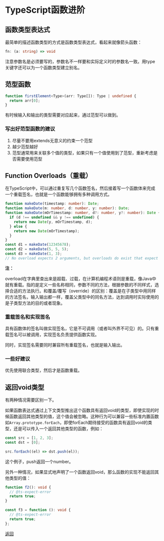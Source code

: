 # TypeScript函数进阶

## 函数类型表达式
最简单的描述函数类型的方式是函数类型表达式，看起来就像箭头函数：

```ts
fn: (a: string) => void
```

注意参数名是必须要写的，参数名不一样要和实际定义时的参数名一致。用type关键字还可以为一个函数类型建立别名。

## 范型函数
```ts
function firstElement<Type>(arr: Type[]): Type | undefined {
  return arr[0];
}
```

有时候输入和输出的类型需要对应起来，通过范型可以做到。

### 写出好范型函数的建议
1. 尽量不要用extends无意义的约束一个范型
2. 越少范型越好
3. 范型通常用来关联多个值的类型，如果只有一个值使用到了范型，重新考虑是否需要使用范型

## Function Overloads（重载）
在TypeScript中，可以通过重复写几个函数签名，然后接着写一个函数体来完成一个重载签名，也就是一个函数能够拥有多种调用方式。
```ts
function makeDate(timestamp: number): Date;
function makeDate(m: number, d: number, y: number): Date;
function makeDate(mOrTimestamp: number, d?: number, y?: number): Date {
  if (d !== undefined && y !== undefined) {
    return new Date(y, mOrTimestamp, d);
  } else {
    return new Date(mOrTimestamp);
  }
}
const d1 = makeDate(12345678);
const d2 = makeDate(5, 5, 5);
const d3 = makeDate(1, 3);
// No overload expects 2 arguments, but overloads do exist that expect either 1 or 3 arguments.
```

**注：**

overload在字典里查出来是超载、过载，在计算机编程术语则是重载，像Java中就有重载。指的是定义一些名称相同，参数不同的方法，根据参数的不同样式，选择合适的方法执行。和覆盖/覆写（override）的区别：覆盖是在子类型中用同样的方法签名，输入输出都一样，覆盖父类型中的同名方法，达到调用时实际使用的是子类型方法的目的或者现象。

### 重载签名和实现签名
具有函数体的签名叫做实现签名，它是不可调用（或者叫外界不可见）的。只有重载签名可以被调用，实现签名负责提供函数实现。

同时，实现签名需要同时兼容所有重载签名，也就是输入输出。

### 一些好建议
优先使用联合类型，然后才是函数重载。

## 返回void类型
有两种情况需要区别一下。

如果函数表达式通过上下文类型推出这个函数具有返回void的类型，即使实现的时候函数返回其他类型的值，这个值会被忽略。这种行为可以兼容一些标准内置函数如```Array.prototype.forEach```，即使forEach期待接受的函数具有返回void的类型，还是可以传入一个返回其他类型的函数，例如：

```ts
const src = [1, 2, 3];
const dst = [0];
 
src.forEach((el) => dst.push(el));
```
这个例子，push返回一个number。

另外一种情况，如果显式地声明了一个函数返回void，那么函数的实现不能返回其他类型的值：
```ts
function f2(): void {
  // @ts-expect-error
  return true;
}
 
const f3 = function (): void {
  // @ts-expect-error
  return true;
};
```

[返回](type.md#函数)